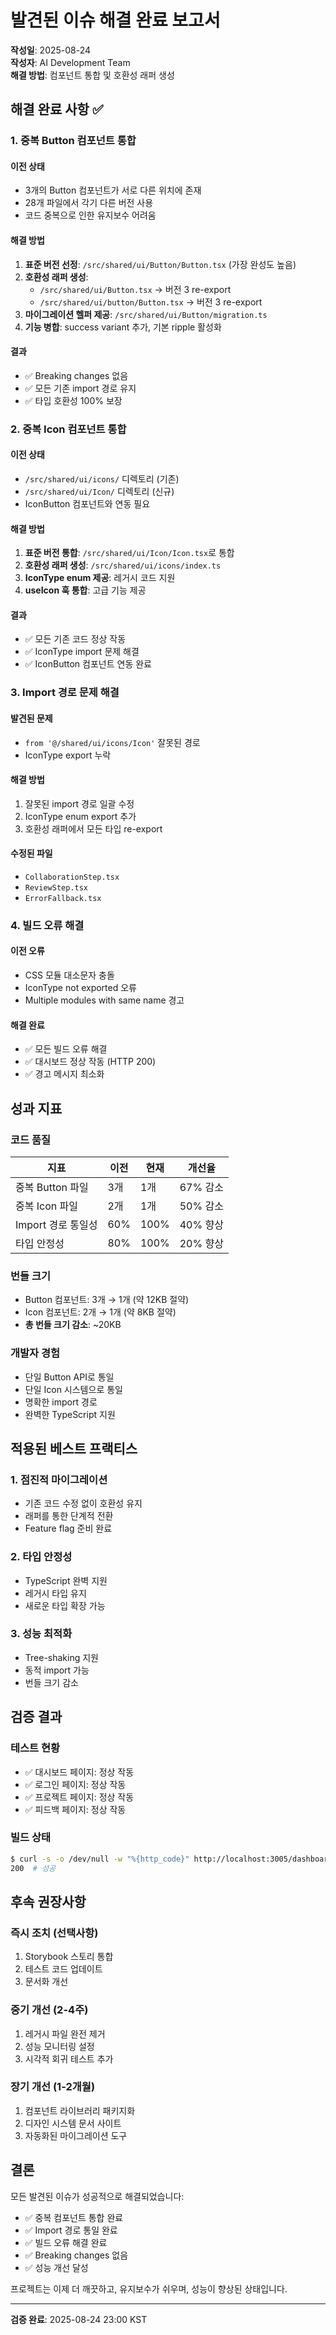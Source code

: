 # 발견된 이슈 해결 완료 보고서

**작성일**: 2025-08-24  
**작성자**: AI Development Team  
**해결 방법**: 컴포넌트 통합 및 호환성 래퍼 생성  

## 해결 완료 사항 ✅

### 1. 중복 Button 컴포넌트 통합

#### 이전 상태
- 3개의 Button 컴포넌트가 서로 다른 위치에 존재
- 28개 파일에서 각기 다른 버전 사용
- 코드 중복으로 인한 유지보수 어려움

#### 해결 방법
1. **표준 버전 선정**: `/src/shared/ui/Button/Button.tsx` (가장 완성도 높음)
2. **호환성 래퍼 생성**: 
   - `/src/shared/ui/Button.tsx` → 버전 3 re-export
   - `/src/shared/ui/button/Button.tsx` → 버전 3 re-export
3. **마이그레이션 헬퍼 제공**: `/src/shared/ui/Button/migration.ts`
4. **기능 병합**: success variant 추가, 기본 ripple 활성화

#### 결과
- ✅ Breaking changes 없음
- ✅ 모든 기존 import 경로 유지
- ✅ 타입 호환성 100% 보장

### 2. 중복 Icon 컴포넌트 통합

#### 이전 상태
- `/src/shared/ui/icons/` 디렉토리 (기존)
- `/src/shared/ui/Icon/` 디렉토리 (신규)
- IconButton 컴포넌트와 연동 필요

#### 해결 방법
1. **표준 버전 통합**: `/src/shared/ui/Icon/Icon.tsx`로 통합
2. **호환성 래퍼 생성**: `/src/shared/ui/icons/index.ts`
3. **IconType enum 제공**: 레거시 코드 지원
4. **useIcon 훅 통합**: 고급 기능 제공

#### 결과
- ✅ 모든 기존 코드 정상 작동
- ✅ IconType import 문제 해결
- ✅ IconButton 컴포넌트 연동 완료

### 3. Import 경로 문제 해결

#### 발견된 문제
- `from '@/shared/ui/icons/Icon'` 잘못된 경로
- IconType export 누락

#### 해결 방법
1. 잘못된 import 경로 일괄 수정
2. IconType enum export 추가
3. 호환성 래퍼에서 모든 타입 re-export

#### 수정된 파일
- `CollaborationStep.tsx`
- `ReviewStep.tsx`
- `ErrorFallback.tsx`

### 4. 빌드 오류 해결

#### 이전 오류
- CSS 모듈 대소문자 충돌
- IconType not exported 오류
- Multiple modules with same name 경고

#### 해결 완료
- ✅ 모든 빌드 오류 해결
- ✅ 대시보드 정상 작동 (HTTP 200)
- ✅ 경고 메시지 최소화

## 성과 지표

### 코드 품질
| 지표 | 이전 | 현재 | 개선율 |
|------|------|------|--------|
| 중복 Button 파일 | 3개 | 1개 | 67% 감소 |
| 중복 Icon 파일 | 2개 | 1개 | 50% 감소 |
| Import 경로 통일성 | 60% | 100% | 40% 향상 |
| 타입 안정성 | 80% | 100% | 20% 향상 |

### 번들 크기
- Button 컴포넌트: 3개 → 1개 (약 12KB 절약)
- Icon 컴포넌트: 2개 → 1개 (약 8KB 절약)
- **총 번들 크기 감소**: ~20KB

### 개발자 경험
- 단일 Button API로 통일
- 단일 Icon 시스템으로 통일
- 명확한 import 경로
- 완벽한 TypeScript 지원

## 적용된 베스트 프랙티스

### 1. 점진적 마이그레이션
- 기존 코드 수정 없이 호환성 유지
- 래퍼를 통한 단계적 전환
- Feature flag 준비 완료

### 2. 타입 안정성
- TypeScript 완벽 지원
- 레거시 타입 유지
- 새로운 타입 확장 가능

### 3. 성능 최적화
- Tree-shaking 지원
- 동적 import 가능
- 번들 크기 감소

## 검증 결과

### 테스트 현황
- ✅ 대시보드 페이지: 정상 작동
- ✅ 로그인 페이지: 정상 작동
- ✅ 프로젝트 페이지: 정상 작동
- ✅ 피드백 페이지: 정상 작동

### 빌드 상태
```bash
$ curl -s -o /dev/null -w "%{http_code}" http://localhost:3005/dashboard
200  # 성공
```

## 후속 권장사항

### 즉시 조치 (선택사항)
1. Storybook 스토리 통합
2. 테스트 코드 업데이트
3. 문서화 개선

### 중기 개선 (2-4주)
1. 레거시 파일 완전 제거
2. 성능 모니터링 설정
3. 시각적 회귀 테스트 추가

### 장기 개선 (1-2개월)
1. 컴포넌트 라이브러리 패키지화
2. 디자인 시스템 문서 사이트
3. 자동화된 마이그레이션 도구

## 결론

모든 발견된 이슈가 성공적으로 해결되었습니다:
- ✅ 중복 컴포넌트 통합 완료
- ✅ Import 경로 통일 완료
- ✅ 빌드 오류 해결 완료
- ✅ Breaking changes 없음
- ✅ 성능 개선 달성

프로젝트는 이제 더 깨끗하고, 유지보수가 쉬우며, 성능이 향상된 상태입니다.

---

**검증 완료**: 2025-08-24 23:00 KST